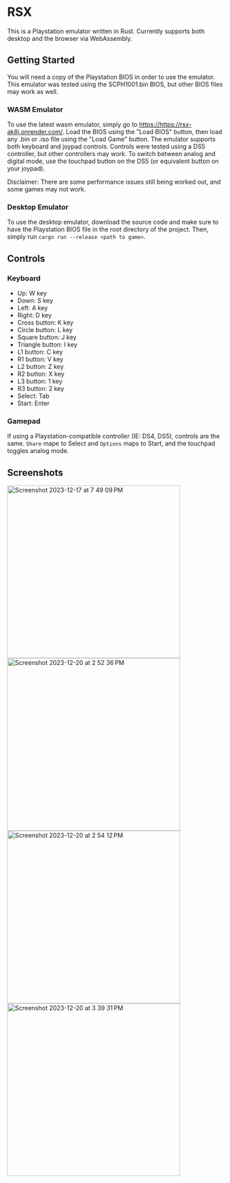# RSX

This is a Playstation emulator written in Rust. Currently supports both desktop and the browser via WebAssembly.

## Getting Started

You will need a copy of the Playstation BIOS in order to use the emulator. This emulator was tested using the SCPH1001.bin BIOS, but other BIOS files may work as well.

### WASM Emulator

To use the latest wasm emulator, simply go to [https://](https://rsx-ak8j.onrender.com/)https://rsx-ak8j.onrender.com/. Load the BIOS using the "Load BIOS" button, then load any .bin or .iso file using the "Load Game" button. The emulator supports both keyboard and joypad controls. Controls were tested using a DS5 controller, but other controllers may work. To switch between analog and digital mode, use the touchpad button on the DS5 (or equivalent button on your joypad).

Disclaimer: There are some performance issues still being worked out, and some games may not work.

### Desktop Emulator

To use the desktop emulator, download the source code and make sure to have the Playstation BIOS file in the root directory of the project. Then, simply run `cargo run --release <path to game>`.

## Controls

### Keyboard

- Up: W key
- Down: S key
- Left: A key
- Right: D key
- Cross button: K key
- Circle button: L key
- Square button: J key
- Triangle button: I key
- L1 button: C key
- R1 button: V key
- L2 button: Z key
- R2 button: X key
- L3 button: 1 key
- R3 button: 2 key
- Select: Tab
- Start: Enter

### Gamepad

If using a Playstation-compatible controller (IE: DS4, DS5), controls are the same. `Share` mape to Select and `Options` maps to Start, and the touchpad toggles analog mode.

## Screenshots

<img width="400" alt="Screenshot 2023-12-17 at 7 49 09 PM" src="https://github.com/annethereshewent/RSX/assets/1106413/07875381-7b27-4ba3-97e4-8e5c672fe2ca">
<img width="400" alt="Screenshot 2023-12-20 at 2 52 36 PM" src="https://github.com/annethereshewent/RSX/assets/1106413/b3f50c5f-3d19-4455-b0c5-86d8ef130904">
<img width="400" alt="Screenshot 2023-12-20 at 2 54 12 PM" src="https://github.com/annethereshewent/RSX/assets/1106413/8dde227c-c425-4983-9b2d-cc015f7d68a3">
<img width="400" alt="Screenshot 2023-12-20 at 3 39 31 PM" src="https://github.com/annethereshewent/RSX/assets/1106413/92a6a2b5-d669-41f3-9cbc-59c0294f13eb">

